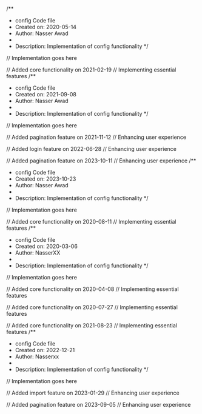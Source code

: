 /**
 * config Code file
 * Created on: 2020-05-14
 * Author: Nasser Awad
 *
 * Description: Implementation of config functionality
 */
 
// Implementation goes here


// Added core functionality on 2021-02-19
// Implementing essential features
/**
 * config Code file
 * Created on: 2021-09-08
 * Author: Nasser Awad
 *
 * Description: Implementation of config functionality
 */
 
// Implementation goes here


// Added pagination feature on 2021-11-12
// Enhancing user experience

// Added login feature on 2022-06-28
// Enhancing user experience

// Added pagination feature on 2023-10-11
// Enhancing user experience
/**
 * config Code file
 * Created on: 2023-10-23
 * Author: Nasser Awad
 *
 * Description: Implementation of config functionality
 */
 
// Implementation goes here


// Added core functionality on 2020-08-11
// Implementing essential features
/**
 * config Code file
 * Created on: 2020-03-06
 * Author: NasserXX
 *
 * Description: Implementation of config functionality
 */
 
// Implementation goes here


// Added core functionality on 2020-04-08
// Implementing essential features

// Added core functionality on 2020-07-27
// Implementing essential features

// Added core functionality on 2021-08-23
// Implementing essential features
/**
 * config Code file
 * Created on: 2022-12-21
 * Author: Nasserxx
 *
 * Description: Implementation of config functionality
 */
 
// Implementation goes here


// Added import feature on 2023-01-29
// Enhancing user experience

// Added pagination feature on 2023-09-05
// Enhancing user experience
